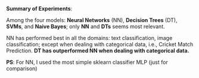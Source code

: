 **Summary of Experiments**:

Among the four models: **Neural Networks** (NN), **Decision Trees** (DT), **SVMs**, and **Naive Bayes**; only **NN** and **DTs** seems most relevant.

NN has performed best in all the domains: text classification, image classification; except when dealing with categorical data, i.e., Cricket Match Prediction.
**DT has outperformed NN when dealing with categorical data.**

**PS**: For NN, I used the most simple sklearn classifier MLP (just for comparison)
